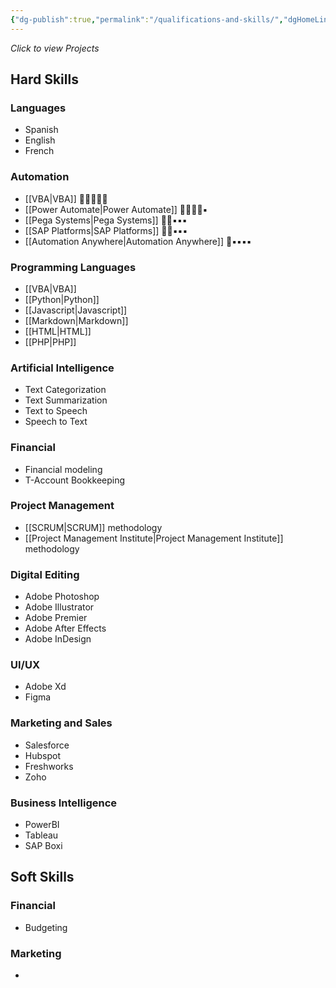 ```yaml
---
{"dg-publish":true,"permalink":"/qualifications-and-skills/","dgHomeLink":true,"dgPassFrontmatter":false}
---
```


*Click to view Projects*

## Hard Skills
### Languages
- Spanish
- English
- French

### Automation
- [[VBA|VBA]] 🔷🔷🔷🔷🔷
- [[Power Automate|Power Automate]] 🔷🔷🔷🔹▪️
- [[Pega Systems|Pega Systems]] 🔷🔹▪️▪️▪️
- [[SAP Platforms|SAP Platforms]] 🔷🔹▪️▪️▪️
- [[Automation Anywhere|Automation Anywhere]] 🔷▪️▪️▪️▪️

### Programming Languages
- [[VBA|VBA]]
- [[Python|Python]]
- [[Javascript|Javascript]]
- [[Markdown|Markdown]]
- [[HTML|HTML]]
- [[PHP|PHP]]

### Artificial Intelligence
- Text Categorization
- Text Summarization
- Text to Speech
- Speech to Text

### Financial
- Financial modeling
- T-Account Bookkeeping

### Project Management
- [[SCRUM|SCRUM]] methodology
- [[Project Management Institute|Project Management Institute]] methodology


### Digital Editing
- Adobe Photoshop
- Adobe Illustrator
- Adobe Premier
- Adobe After Effects
- Adobe InDesign

### UI/UX
- Adobe Xd
- Figma

### Marketing and Sales
- Salesforce
- Hubspot
- Freshworks
- Zoho

### Business Intelligence
- PowerBI
- Tableau
- SAP Boxi



## Soft Skills
### Financial
- Budgeting

### Marketing
- 